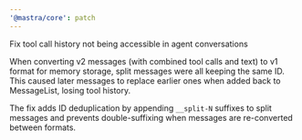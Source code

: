 ```yaml
---
'@mastra/core': patch
---
```


Fix tool call history not being accessible in agent conversations

When converting v2 messages (with combined tool calls and text) to v1 format for memory storage, split messages were all keeping the same ID. This caused later messages to replace earlier ones when added back to MessageList, losing tool history.

The fix adds ID deduplication by appending `__split-N` suffixes to split messages and prevents double-suffixing when messages are re-converted between formats.
